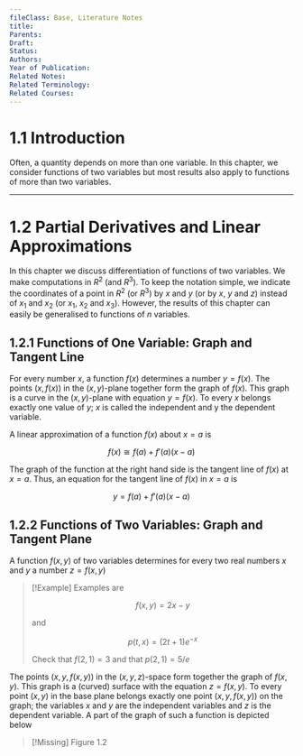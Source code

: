 ```yaml
---
fileClass: Base, Literature Notes
title: 
Parents: 
Draft: 
Status: 
Authors: 
Year of Publication: 
Related Notes: 
Related Terminology: 
Related Courses: 
---
```

# 1.1 Introduction
Often, a quantity depends on more than one variable. In this chapter, we consider functions of two variables but most results also apply to functions of more than two variables. 

---
# 1.2 Partial Derivatives and Linear Approximations
In this chapter we discuss differentiation of functions of two variables. We make computations in $R^2$ (and $R^3$). To keep the notation simple, we indicate the coordinates of a point in $R^2$ (or $R^3$) by $x$ and $y$ (or by $x$, $y$ and $z$) instead of $x_1$ and $x_2$ (or $x_1$, $x_2$ and $x_3$). However, the results of this chapter can easily be generalised to functions of $n$ variables. 

## 1.2.1 Functions of One Variable: Graph and Tangent Line
For every number $x$, a function $f(x)$ determines a number $y=f(x)$. The points $(x, f(x))$ in the $(x, y)$-plane together form the graph of $f(x)$. This graph is a curve in the $(x, y)$-plane with equation $y = f(x)$. To every $x$ belongs exactly one value of $y$; $x$ is called the independent and y the dependent variable.

A linear approximation of a function $f(x)$ about $x=a$ is

$$
f(x) \cong f(a) + f'(a)(x-a)
$$

The graph of the function at the right hand side is the tangent line of $f(x)$ at $x=a$. Thus, an equation for the tangent line of $f(x)$ in $x=a$ is

$$
y = f(a) + f'(a)(x-a)
$$

## 1.2.2 Functions of Two Variables: Graph and Tangent Plane
A function $f(x, y)$ of two variables determines for every two real numbers $x$ and $y$ a number $z = f(x,y)$

>[!Example]
>Examples are
>
>$$
>f(x, y) = 2x-y
>$$
>
>and
>
>$$
>p(t,x) = (2t+1)e^{-x}
>$$
>
>Check that $f(2,1) = 3$ and that $p(2,1) = 5 / e$

The points $(x, y, f(x, y))$ in the $(x, y, z)$-space form together the graph of $f(x, y)$. This graph is a (curved) surface with the equation $z = f(x,y)$. To every point $(x,y)$ in the base plane belongs exactly one point $(x,y,f(x,y))$ on the graph; the variables $x$ and $y$ are the independent variables and $z$ is the dependent variable. A part of the graph of such a function is depicted below

>[!Missing]
>Figure 1.2




